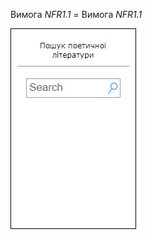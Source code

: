Вимога *NFR1.1* = Вимога *NFR1.1*

![](https://github.com/oleksandrblazhko/ai202-kovach/blob/ai202-kovach_with_laboratory_work_3/1.4-FuncNonFuncRequirements/1.4.4-NFRUserInterfaceOUTPUT/NFR1.1.jpg)
